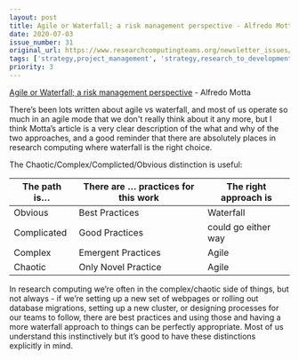 ```yaml
---
layout: post
title: Agile or Waterfall; a risk management perspective - Alfredo Motta
date: 2020-07-03
issue_number: 31
original_url: https://www.researchcomputingteams.org/newsletter_issues/0031
tags: ['strategy,project_management', 'strategy,research_to_development_maturity_ladder']
priority: 3
---
```


<!-- markdownlint-disable MD033 -->
<!-- markdownlint-disable MD041 -->
<!-- markdownlint-disable MD049 -->

[Agile or Waterfall; a risk management perspective](http://www.alfredo.motta.name/agile-or-waterfall-a-risk-management-perspective/) - Alfredo Motta

There’s been lots written about agile vs waterfall, and most of us operate so much in an agile mode that we don't really think about it any more, but I think Motta’s article is a very clear description of the what and why of the two approaches, and a good reminder that there are absolutely places in research computing where waterfall is the right choice.

The Chaotic/Complex/Complicted/Obvious distinction is useful:

| The path is… | There are … practices for this work | The right approach is |
| ------------ | ----------------------------------- | --------------------- |
| Obvious      | Best Practices                      | Waterfall             |
| Complicated  | Good Practices                      | could go either way   |
| Complex      | Emergent Practices                  | Agile                 |
| Chaotic      | Only Novel Practice                 | Agile                 |

In research computing we’re often in the complex/chaotic side of things, but not always - if we’re setting up a new set of webpages or rolling out database migrations, setting up a new cluster, or designing processes for our teams to follow, there are best practices and using those and having a more waterfall approach to things can be perfectly appropriate.  Most of us understand this instinctively but it’s good to have these distinctions explicitly in mind.
